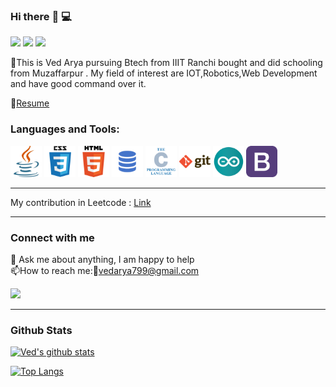 ### Hi there  :wave: 💻

<p><a href="https://www.linkedin.com/in/ved-prakash-135712156/"><img src="https://img.shields.io/badge/linkedin-%230077B5.svg?&style=for-the-badge&logo=linkedin&logoColor=white" height=25></a> <a href="https://leetcode.com/Newbie_Leetcoder/"><img src="https://img.shields.io/badge/leetcode-%230077B5.svg?&style=for-the-badge&logo=Leetcode&logoColor=white" height=25></a>  <a href="https://medium.com/@vedarya799"><img src="https://img.shields.io/badge/medium-%2312100E.svg?&style=for-the-badge&logo=medium&logoColor=white" height=25></a> </p>

:boy:This is Ved Arya pursuing Btech from IIIT Ranchi bought and did schooling from Muzaffarpur . My field of interest are IOT,Robotics,Web Development and have good command over it. 

📝[Resume](https://drive.google.com/file/d/12pHvdR1ynKNfy-6Nd1P29g99zZ2GhxhH/view?usp=drivesdk)<br>

### Languages and Tools:

<p><img src="https://raw.githubusercontent.com/github/explore/80688e429a7d4ef2fca1e82350fe8e3517d3494d/topics/java/java.png" height=50>
  <img src="https://raw.githubusercontent.com/github/explore/80688e429a7d4ef2fca1e82350fe8e3517d3494d/topics/css/css.png" height=50>
  <img src="https://raw.githubusercontent.com/github/explore/80688e429a7d4ef2fca1e82350fe8e3517d3494d/topics/html/html.png" height=50>
  <img src="https://raw.githubusercontent.com/github/explore/80688e429a7d4ef2fca1e82350fe8e3517d3494d/topics/sql/sql.png" height=50> 
  <img src="https://raw.githubusercontent.com/github/explore/80688e429a7d4ef2fca1e82350fe8e3517d3494d/topics/c/c.png" height=50> 
  <img src="https://raw.githubusercontent.com/github/explore/80688e429a7d4ef2fca1e82350fe8e3517d3494d/topics/git/git.png" height=50> 
  <img src="https://raw.githubusercontent.com/github/explore/80688e429a7d4ef2fca1e82350fe8e3517d3494d/topics/arduino/arduino.png" height=50> 
  <img src="https://raw.githubusercontent.com/github/explore/80688e429a7d4ef2fca1e82350fe8e3517d3494d/topics/bootstrap/bootstrap.png" height=50> 
</p>

---

My contribution in Leetcode : [Link](https://www.google.com/search?q=leetcode+vedarya799&oq=a&aqs=chrome..69i57j69i65l3j5l3j69i60.779j0j4&sourceid=chrome&ie=UTF-8)

---

### Connect with me
💬 Ask me about anything, I am happy to help<br>
:mailbox:How to reach me::email:vedarya799@gmail.com
<p>                <a href="https://www.instagram.com/ROBO_TECH_IC/"><img src="https://cdn.jsdelivr.net/npm/simple-icons@v3/icons/instagram.svg" height=25></a></p>

---

### Github Stats
[![Ved's github stats](https://github-readme-stats.vercel.app/api?username=vedarya1)](https://github.com/vedarya1/github-readme-stats)

[![Top Langs](https://github-readme-stats.vercel.app/api/top-langs/?username=vedarya1)](https://github.com/vedarya1/github-readme-stats)


